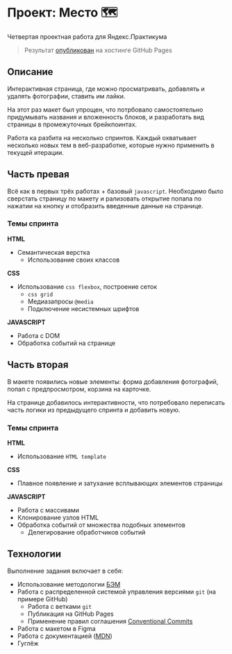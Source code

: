 # Проект: Место  🗺  


Четвертая проектная работа для Яндекс.Практикума  

> Результат [опубликован](https://eoneof-yap.github.io/mesto/) на хостинге GitHub Pages  


## Описание  

Интерактивная страница, где можно просматривать, добавлять и удалять фотографии, ставить им лайки.

На этот раз макет был упрощен, что потрбовало самостоятельно придумывать названия и вложенность блоков, и разработать вид страницы в промежуточных брейкпоинтах.  

Работа ка разбита на несколько спринтов. Каждый охватывает несколько новых тем в веб-разработке, которые нужно применить в текущей итерации. 


## Часть превая

Всё как в первых трёх работах + базовый `javascript`. Необходимо было сверстать страницу по макету и рализовать открытие попапа по нажатии на кнопку и отобразить введенные данные на странице.


### Темы спринта

**HTML**  
- Семантическая верстка  
  + Использование своих классов

**CSS**  
- Использование `css flexbox`, построение сеток  
    + `css grid`
    + Медиазапросы `@media`
    + Подключение несистемных шрифтов

**JAVASCRIPT**
- Работа с DOM
- Обработка событий на странице


## Часть вторая

В макете появились новые элементы: форма добавления фотографий, попап с предпросмотром, корзина на карточке.

На странице добавилось интерактивности, что потребовало переписать часть логики из предыдущего спринта и добавить новую. 


### Темы спринта

**HTML**
- Использование `HTML template`

**CSS**
- Плавное появление и затухание всплывающих элементов страницы

**JAVASCRIPT**
- Работа с массивами
- Клонирование узлов HTML
- Обработка событий от множества подобных элементов
  + Делегирование обработчиков событий


## Технологии  

Выполнение задания включает в себя:  

- Использование методологии [БЭМ](https://bem.info)  
- Работа с распределенной системой управления версиями `git` (на примере GitHub)  
  + Работа с ветками `git` 
  + Публикация на GitHub Pages
  + Применение правил соглашения [Conventional Commits](https://www.conventionalcommits.org/ru/v1.0.0-beta.4)
- Работа с макетом в Figma
- Работа с документацией ([MDN](https://developer.mozilla.org/))
- Гуглёж
